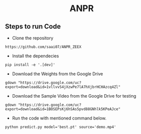<H1 align="center">ANPR</H1>


## Steps to run Code

- Clone the repository
```
https://github.com/saai07/ANPR_ZEEX
```


- Install the dependecies
```
pip install -e '.[dev]'
```

- Download the Weights from the Google Drive
```
gdown "https://drive.google.com/uc?export=download&id=1vllvvS4jXzwPe7lA7hXjbrHCHAzcq4Zl"
```
- Download the Sample Video from the Google Drive for testing
```
gdown "https://drive.google.com/uc?export=download&id=1BOSEPsKj6hSAs5pvd88GNhlk5KPeAJce"

```
- Run the code with mentioned command below.

```
python predict.py model='best.pt' source='demo.mp4'
```








